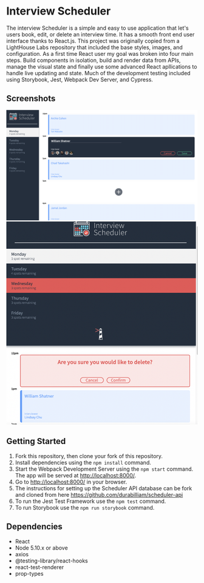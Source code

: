 # Interview Scheduler

The interview Scheduler is a simple and easy to use application that let's users book, edit, or delete an interview time. It has a smooth front end user interface thanks to React.js. This project was originally copied from a LightHouse Labs repository that included the base styles, images, and configuration. As a first time React user my goal was broken into four main steps. Build components in isolation, build and render data from APIs, manage the visual state and finally use some advanced React apllications to handle live updating and state.  Much of the development testing included using Storybook, Jest, Webpack Dev Server, and Cypress. 

## Screenshots

!["screenshot of Interview Scheduler"](https://github.com/durabilliam/scheduler/blob/master/docs/Scheduler_full_screen.png)
!["screenshot of Interview Scheduler in tablet view"](https://github.com/durabilliam/scheduler/blob/master/docs/Schedular_tablet.png)


## Getting Started

1. Fork this repository, then clone your fork of this repository.
2. Install dependencies using the `npm install` command.
3. Start the Webpack Development Server using the `npm start` command. The app will be served at <http://localhost:8000/>.
4. Go to <http://localhost:8000/> in your browser.
5. The instructions for setting up the Scheduler API database can be fork and cloned from here <https://github.com/durabilliam/scheduler-api>
5. To run the Jest Test Framework use the `npm test` command.
6. To run Storybook use the `npm run storybook` command.

## Dependencies

- React
- Node 5.10.x or above
- axios
- @testing-library/react-hooks
- react-test-renderer
- prop-types

